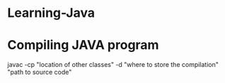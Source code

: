 # Learning-Java

# Compiling JAVA program
javac -cp "location of other classes" -d "where to store the compilation" "path to source code"

